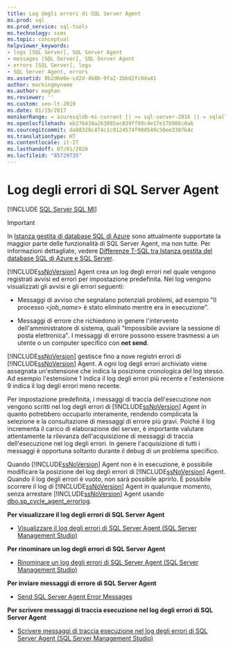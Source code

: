 ```yaml
---
title: Log degli errori di SQL Server Agent
ms.prod: sql
ms.prod_service: sql-tools
ms.technology: ssms
ms.topic: conceptual
helpviewer_keywords:
- logs [SQL Server], SQL Server Agent
- messages [SQL Server], SQL Server Agent
- errors [SQL Server], logs
- SQL Server Agent, errors
ms.assetid: 0b2d6e6e-cd2d-4b8b-9fa2-2bbd2fc0da41
author: markingmyname
ms.author: maghan
ms.reviewer: ''
ms.custom: seo-lt-2019
ms.date: 01/19/2017
monikerRange: = azuresqldb-mi-current || >= sql-server-2016 || = sqlallproducts-allversions
ms.openlocfilehash: eb276434a263085ac839ff09c4e17e17b906c0ab
ms.sourcegitcommit: da88320c474c1c9124574f90d549c50ee3387b4c
ms.translationtype: HT
ms.contentlocale: it-IT
ms.lasthandoff: 07/01/2020
ms.locfileid: "85729735"
---
```

# <a name="sql-server-agent-error-log"></a>Log degli errori di SQL Server Agent

[!INCLUDE [SQL Server SQL MI](../../includes/applies-to-version/sql-asdbmi.md)]

> [!IMPORTANT]  
> In [Istanza gestita di database SQL di Azure](https://docs.microsoft.com/azure/sql-database/sql-database-managed-instance) sono attualmente supportate la maggior parte delle funzionalità di SQL Server Agent, ma non tutte. Per informazioni dettagliate, vedere [Differenze T-SQL tra Istanza gestita del database SQL di Azure e SQL Server](https://docs.microsoft.com/azure/sql-database/sql-database-managed-instance-transact-sql-information#sql-server-agent).

[!INCLUDE[ssNoVersion](../../includes/ssnoversion-md.md)] Agent crea un log degli errori nel quale vengono registrati avvisi ed errori per impostazione predefinita. Nel log vengono visualizzati gli avvisi e gli errori seguenti:  
  
-   Messaggi di avviso che segnalano potenziali problemi, ad esempio "Il processo \<*job_name*> è stato eliminato mentre era in esecuzione".  
  
-   Messaggi di errore che richiedono in genere l'intervento dell'amministratore di sistema, quali "Impossibile avviare la sessione di posta elettronica". I messaggi di errore possono essere trasmessi a un utente o un computer specifico con **net send**.  
  
[!INCLUDE[ssNoVersion](../../includes/ssnoversion-md.md)] gestisce fino a nove registri errori di [!INCLUDE[ssNoVersion](../../includes/ssnoversion-md.md)] Agent. A ogni log degli errori archiviato viene assegnata un'estensione che indica la posizione cronologica del log stesso. Ad esempio l'estensione 1 indica il log degli errori più recente e l'estensione 9 indica il log degli errori meno recente.  
  
Per impostazione predefinita, i messaggi di traccia dell'esecuzione non vengono scritti nel log degli errori di [!INCLUDE[ssNoVersion](../../includes/ssnoversion-md.md)] Agent in quanto potrebbero occuparlo interamente, rendendo complicata la selezione e la consultazione di messaggi di errore più gravi. Poiché il log incrementa il carico di elaborazione del server, è importante valutare attentamente la rilevanza dell'acquisizione di messaggi di traccia dell'esecuzione nel log degli errori. In genere l'acquisizione di tutti i messaggi è opportuna soltanto durante il debug di un problema specifico.  
  
Quando [!INCLUDE[ssNoVersion](../../includes/ssnoversion-md.md)] Agent non è in esecuzione, è possibile modificare la posizione del log degli errori di [!INCLUDE[ssNoVersion](../../includes/ssnoversion-md.md)] Agent. Quando il log degli errori è vuoto, non sarà possibile aprirlo. È possibile scorrere il log di [!INCLUDE[ssNoVersion](../../includes/ssnoversion-md.md)] Agent in qualunque momento, senza arrestare [!INCLUDE[ssNoVersion](../../includes/ssnoversion-md.md)] Agent usando [dbo.sp_cycle_agent_errorlog](https://docs.microsoft.com/sql/relational-databases/system-stored-procedures/sp-cycle-agent-errorlog-transact-sql?view=sql-server-2017).  
  
**Per visualizzare il log degli errori di SQL Server Agent**  
  
-   [Visualizzare il log degli errori di SQL Server Agent &#40;SQL Server Management Studio&#41;](../../ssms/agent/view-sql-server-agent-error-log-sql-server-management-studio.md)  
  
**Per rinominare un log degli errori di SQL Server Agent**  
  
-   [Rinominare un log degli errori di SQL Server Agent &#40;SQL Server Management Studio&#41;](../../ssms/agent/rename-a-sql-server-agent-error-log-sql-server-management-studio.md)  
  
**Per inviare messaggi di errore di SQL Server Agent**  
  
-   [Send SQL Server Agent Error Messages](../../ssms/agent/send-sql-server-agent-error-messages.md)  
  
**Per scrivere messaggi di traccia esecuzione nel log degli errori di SQL Server Agent**  
  
-   [Scrivere messaggi di traccia esecuzione nel log degli errori di SQL Server Agent &#40;SQL Server Management Studio&#41;](../../ssms/agent/write-execution-trace-messages-to-sql-server-agent-log-ssms.md)  
  
